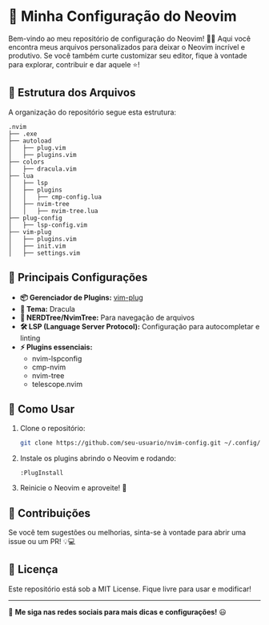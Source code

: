 
# 🚀 Minha Configuração do Neovim

Bem-vindo ao meu repositório de configuração do Neovim! 🎨🔥 Aqui você encontra meus arquivos personalizados para deixar o Neovim incrível e produtivo. Se você também curte customizar seu editor, fique à vontade para explorar, contribuir e dar aquele ⭐!

## 📁 Estrutura dos Arquivos

A organização do repositório segue esta estrutura:

```
.nvim
├── .exe
├── autoload
│   ├── plug.vim
│   ├── plugins.vim
├── colors
│   ├── dracula.vim
├── lua
│   ├── lsp
│   ├── plugins
│   │   ├── cmp-config.lua
│   ├── nvim-tree
│   │   ├── nvim-tree.lua
├── plug-config
│   ├── lsp-config.vim
├── vim-plug
│   ├── plugins.vim
│   ├── init.vim
│   ├── settings.vim
```

## 🔧 Principais Configurações

- **📦 Gerenciador de Plugins:** [vim-plug](https://github.com/junegunn/vim-plug)
- **🎨 Tema:** Dracula
- **🌲 NERDTree/NvimTree:** Para navegação de arquivos
- **🛠️ LSP (Language Server Protocol):** Configuração para autocompletar e linting
- **⚡ Plugins essenciais:**
  - nvim-lspconfig
  - cmp-nvim
  - nvim-tree
  - telescope.nvim

## 📜 Como Usar

1. Clone o repositório:
   ```sh
   git clone https://github.com/seu-usuario/nvim-config.git ~/.config/nvim
   ```
2. Instale os plugins abrindo o Neovim e rodando:
   ```vim
   :PlugInstall
   ```
3. Reinicie o Neovim e aproveite! 🚀

## 🤝 Contribuições

Se você tem sugestões ou melhorias, sinta-se à vontade para abrir uma issue ou um PR! 💡💻

## 📜 Licença

Este repositório está sob a MIT License. Fique livre para usar e modificar!

---

🔗 **Me siga nas redes sociais para mais dicas e configurações!** 😃
